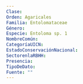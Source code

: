 ```yaml
---
Clase: 
Orden: Agaricales
Familia: Entolomataceae
Género: 
Especie: Entoloma sp. 1
NombreComún: 
CategoríaUICN: 
EstadoConservaciónNacional: 
SectorenlaRBHH: 
Presencia: 
TipoDeDato: 
Fuente: ""
---
```

